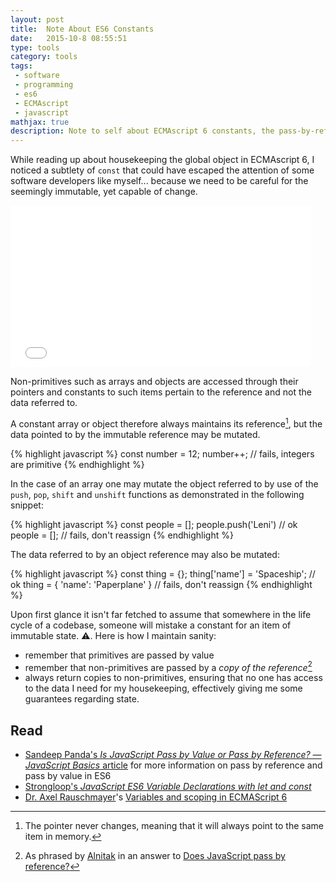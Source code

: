 ```yaml
---
layout: post
title:  Note About ES6 Constants
date:   2015-10-8 08:55:51
type: tools
category: tools
tags:
 - software
 - programming 
 - es6
 - ECMAscript 
 - javascript
mathjax: true
description: Note to self about ECMAscript 6 constants, the pass-by-reference and pass-by-value ordeal and few tips to remember which may aid in maintaining sanity within (if you really don't want other devs to kill you).
---
```


While reading up about housekeeping the global object in ECMAscript 6, I
noticed a subtlety of `const` that could have escaped the attention of some
software developers like myself... because we need to be careful for the
seemingly immutable, yet capable of change.

<div class="element giphy">
<iframe src="//giphy.com/embed/zxxXYJqTlpBnO" width="480" height="259" frameBorder="0" class="giphy-embed" allowFullScreen></iframe>
</div>

Non-primitives such as arrays and objects are
accessed through their pointers and constants to such items pertain to the
reference and not the data referred to.

A constant array or object therefore always maintains its reference[^1],
but the data pointed to by the immutable reference may be mutated.

[^1]: The pointer never changes, meaning that it will always point to the same item in memory.

{% highlight javascript %}
const number = 12;
number++; // fails, integers are primitive
{% endhighlight %}

In the case of an array one may mutate the object referred to by use of the
`push`, `pop`, `shift` and `unshift` functions as demonstrated in
the following snippet:

{% highlight javascript %}
const people = [];
people.push('Leni') // ok
people = []; // fails, don't reassign
{% endhighlight %}

The data referred to by an object reference may also be mutated:

{% highlight javascript %}
const thing = {};
thing['name'] = 'Spaceship'; // ok
thing = { 'name': 'Paperplane' } // fails, don't reassign
{% endhighlight %}

Upon first glance it isn't far fetched to assume that somewhere in the 
life cycle of a codebase, someone will mistake a constant for an item of
immutable state. :warning:. Here is how I maintain sanity:

 - remember that primitives are passed by value
 - remember that non-primitives are passed by a _copy of the reference_[^3]
 - always return copies to non-primitives, ensuring that no one has access
 to the data I need for my housekeeping, effectively giving me some
 guarantees regarding state.

[^2]: The reference to the array is taken by functions as `push`, `pop`, `shift` and `unshift` and the data pointed to by the reference is mutated. The reference never changes.

[^3]: As phrased by [Alnitak](http://stackoverflow.com/users/6782/alnitak) in an answer to [Does JavaScript pass by reference?](http://stackoverflow.com/questions/13104494/does-javascript-pass-by-reference)

## Read

 - [Sandeep Panda's _Is JavaScript Pass by Value or Pass by Reference? — JavaScript Basics_ article](http://www.htmlxprs.com/post/34/pass-by-value-vs-pass-by-reference) for more information on pass by reference and pass by value in ES6
 - [Strongloop's _JavaScript ES6 Variable Declarations with let and const_](https://strongloop.com/strongblog/es6-variable-declarations/)
 - [Dr. Axel Rauschmayer](https://twitter.com/rauchsma)'s [Variables and scoping in ECMAScript 6](http://www.2ality.com/2015/02/es6-scoping.html)
